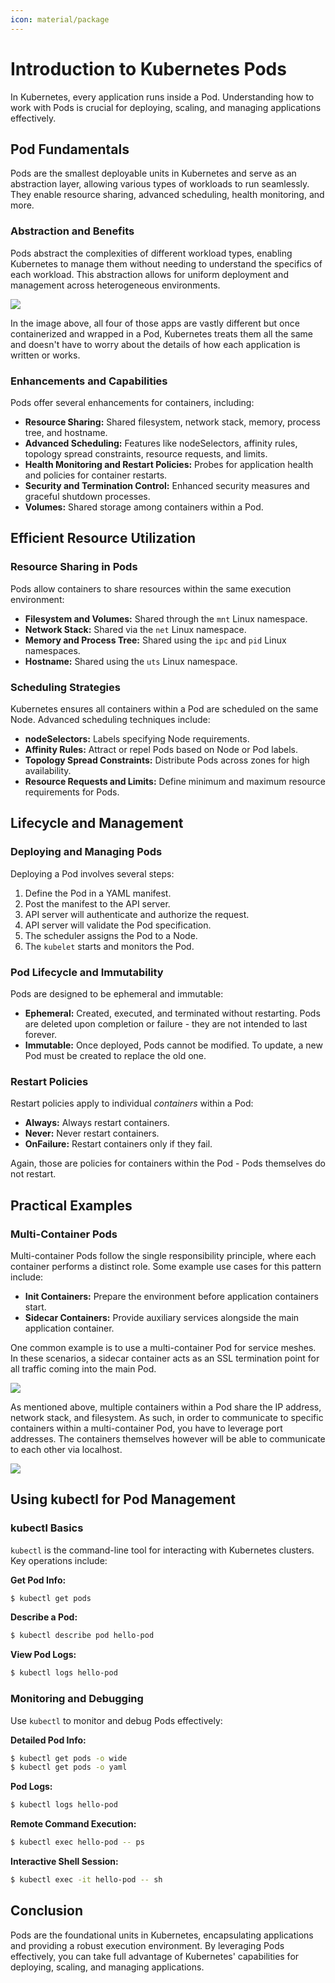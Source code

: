 ```yaml
---
icon: material/package
---
```


# Introduction to Kubernetes Pods

In Kubernetes, every application runs inside a Pod. Understanding how to work with Pods is crucial for deploying, scaling, and managing applications effectively.

## Pod Fundamentals

Pods are the smallest deployable units in Kubernetes and serve as an abstraction layer, allowing various types of workloads to run seamlessly. They enable resource sharing, advanced scheduling, health monitoring, and more.

<h3>Abstraction and Benefits</h3>

Pods abstract the complexities of different workload types, enabling Kubernetes to manage them without needing to understand the specifics of each workload. This abstraction allows for uniform deployment and management across heterogeneous environments.

![](../images/pod-abstract.svg)

In the image above, all four of those apps are vastly different but once containerized and wrapped in a Pod, Kubernetes treats them all the same and doesn't have to worry about the details of how each application is written or works.

<h3>Enhancements and Capabilities</h3>

Pods offer several enhancements for containers, including:

- **Resource Sharing:** Shared filesystem, network stack, memory, process tree, and hostname.
- **Advanced Scheduling:** Features like nodeSelectors, affinity rules, topology spread constraints, resource requests, and limits.
- **Health Monitoring and Restart Policies:** Probes for application health and policies for container restarts.
- **Security and Termination Control:** Enhanced security measures and graceful shutdown processes.
- **Volumes:** Shared storage among containers within a Pod.

## Efficient Resource Utilization

<h3>Resource Sharing in Pods</h3>

Pods allow containers to share resources within the same execution environment:

- **Filesystem and Volumes:** Shared through the `mnt` Linux namespace.
- **Network Stack:** Shared via the `net` Linux namespace.
- **Memory and Process Tree:** Shared using the `ipc` and `pid` Linux namespaces.
- **Hostname:** Shared using the `uts` Linux namespace.

<h3>Scheduling Strategies</h3>

Kubernetes ensures all containers within a Pod are scheduled on the same Node. Advanced scheduling techniques include:

- **nodeSelectors:** Labels specifying Node requirements.
- **Affinity Rules:** Attract or repel Pods based on Node or Pod labels.
- **Topology Spread Constraints:** Distribute Pods across zones for high availability.
- **Resource Requests and Limits:** Define minimum and maximum resource requirements for Pods.

## Lifecycle and Management

<h3>Deploying and Managing Pods</h3>

Deploying a Pod involves several steps:

1. Define the Pod in a YAML manifest.
2. Post the manifest to the API server.
3. API server will authenticate and authorize the request.
4. API server will validate the Pod specification.
5. The scheduler assigns the Pod to a Node.
6. The `kubelet` starts and monitors the Pod.

<h3>Pod Lifecycle and Immutability</h3>

Pods are designed to be ephemeral and immutable:

- **Ephemeral:** Created, executed, and terminated without restarting. Pods are deleted upon completion or failure - they are not intended to last forever.
- **Immutable:** Once deployed, Pods cannot be modified. To update, a new Pod must be created to replace the old one.

<h3>Restart Policies</h3>

Restart policies apply to individual *containers* within a Pod:

- **Always:** Always restart containers.
- **Never:** Never restart containers.
- **OnFailure:** Restart containers only if they fail.

Again, those are policies for containers within the Pod - Pods themselves do not restart.

## Practical Examples

<h3>Multi-Container Pods</h3>

Multi-container Pods follow the single responsibility principle, where each container performs a distinct role. Some example use cases for this pattern include:

- **Init Containers:** Prepare the environment before application containers start.
- **Sidecar Containers:** Provide auxiliary services alongside the main application container.

One common example is to use a multi-container Pod for service meshes. In these scenarios, a sidecar container acts as an SSL termination point for all traffic coming into the main Pod.

![](../images/sidecar.svg)

As mentioned above, multiple containers within a Pod share the IP address, network stack, and filesystem. As such, in order to communicate to specific containers within a multi-container Pod, you have to leverage port addresses. The containers themselves however will be able to communicate to each other via localhost.

![](../images/sidecar-net.svg)

## Using kubectl for Pod Management

<h3>kubectl Basics</h3>

`kubectl` is the command-line tool for interacting with Kubernetes clusters. Key operations include:

**Get Pod Info:**
  ```sh
  $ kubectl get pods
  ```
**Describe a Pod:**
  ```sh
  $ kubectl describe pod hello-pod
  ```
**View Pod Logs:**
  ```sh
  $ kubectl logs hello-pod
  ```

<h3>Monitoring and Debugging</h3>

Use `kubectl` to monitor and debug Pods effectively:

**Detailed Pod Info:**
  ```sh
  $ kubectl get pods -o wide
  $ kubectl get pods -o yaml
  ```
**Pod Logs:**
  ```sh
  $ kubectl logs hello-pod
  ```
**Remote Command Execution:**
  ```sh
  $ kubectl exec hello-pod -- ps
  ```
**Interactive Shell Session:**
  ```sh
  $ kubectl exec -it hello-pod -- sh
  ```

## Conclusion

Pods are the foundational units in Kubernetes, encapsulating applications and providing a robust execution environment. By leveraging Pods effectively, you can take full advantage of Kubernetes' capabilities for deploying, scaling, and managing applications.